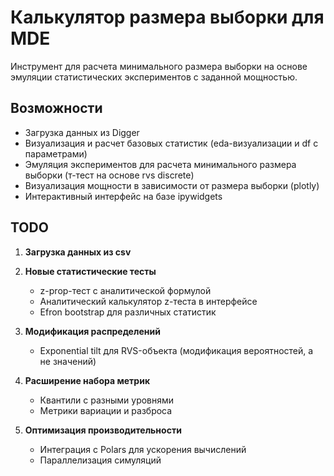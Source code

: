 # Калькулятор размера выборки для MDE

Инструмент для расчета минимального размера выборки на основе эмуляции статистических экспериментов с заданной мощностью.

## Возможности

- Загрузка данных из Digger
- Визуализация и расчет базовых статистик (eda-визуализации и df с параметрами)
- Эмуляция экспериментов для расчета минимального размера выборки (т-тест на основе rvs discrete)
- Визуализация мощности в зависимости от размера выборки (plotly)
- Интерактивный интерфейс на базе ipywidgets

## TODO

1. **Загрузка данных из csv**

2. **Новые статистические тесты**
   - z-prop-тест с аналитической формулой
   - Аналитический калькулятор z-теста в интерфейсе
   - Efron bootstrap для различных статистик

3. **Модификация распределений**
   - Exponential tilt для RVS-объекта (модификация вероятностей, а не значений)

4. **Расширение набора метрик**
   - Квантили с разными уровнями
   - Метрики вариации и разброса

5. **Оптимизация производительности**
   - Интеграция с Polars для ускорения вычислений
   - Параллелизация симуляций
